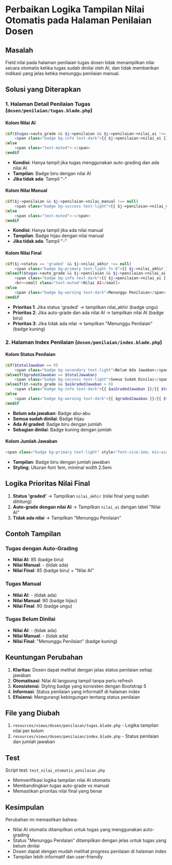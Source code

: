 # Perbaikan Logika Tampilan Nilai Otomatis pada Halaman Penilaian Dosen

## Masalah
Field nilai pada halaman penilaian tugas dosen tidak menampilkan nilai secara otomatis ketika tugas sudah dinilai oleh AI, dan tidak memberikan indikasi yang jelas ketika menunggu penilaian manual.

## Solusi yang Diterapkan

### 1. Halaman Detail Penilaian Tugas (`dosen/penilaian/tugas.blade.php`)

#### Kolom Nilai AI
```php
@if($tugas->auto_grade && $j->penilaian && $j->penilaian->nilai_ai !== null)
    <span class="badge bg-info text-dark">{{ $j->penilaian->nilai_ai }}</span>
@else
    <span class="text-muted">-</span>
@endif
```
- **Kondisi**: Hanya tampil jika tugas menggunakan auto-grading dan ada nilai AI
- **Tampilan**: Badge biru dengan nilai AI
- **Jika tidak ada**: Tampil "-"

#### Kolom Nilai Manual
```php
@if($j->penilaian && $j->penilaian->nilai_manual !== null)
    <span class="badge bg-success text-light">{{ $j->penilaian->nilai_manual }}</span>
@else
    <span class="text-muted">-</span>
@endif
```
- **Kondisi**: Hanya tampil jika ada nilai manual
- **Tampilan**: Badge hijau dengan nilai manual
- **Jika tidak ada**: Tampil "-"

#### Kolom Nilai Final
```php
@if($j->status == 'graded' && $j->nilai_akhir !== null)
    <span class="badge bg-primary text-light fs-6">{{ $j->nilai_akhir }}</span>
@elseif($tugas->auto_grade && $j->penilaian && $j->penilaian->nilai_ai !== null)
    <span class="badge bg-info text-dark">{{ $j->penilaian->nilai_ai }}</span>
    <br><small class="text-muted">Nilai AI</small>
@else
    <span class="badge bg-warning text-dark">Menunggu Penilaian</span>
@endif
```
- **Prioritas 1**: Jika status 'graded' → tampilkan nilai_akhir (badge ungu)
- **Prioritas 2**: Jika auto-grade dan ada nilai AI → tampilkan nilai AI (badge biru)
- **Prioritas 3**: Jika tidak ada nilai → tampilkan "Menunggu Penilaian" (badge kuning)

### 2. Halaman Index Penilaian (`dosen/penilaian/index.blade.php`)

#### Kolom Status Penilaian
```php
@if($totalJawaban == 0)
    <span class="badge bg-secondary text-light">Belum Ada Jawaban</span>
@elseif($gradedJawaban == $totalJawaban)
    <span class="badge bg-success text-light">Semua Sudah Dinilai</span>
@elseif($t->auto_grade && $aiGradedJawaban > 0)
    <span class="badge bg-info text-dark">{{ $aiGradedJawaban }}/{{ $totalJawaban }} AI Graded</span>
@else
    <span class="badge bg-warning text-dark">{{ $gradedJawaban }}/{{ $totalJawaban }} Dinilai</span>
@endif
```
- **Belum ada jawaban**: Badge abu-abu
- **Semua sudah dinilai**: Badge hijau
- **Ada AI graded**: Badge biru dengan jumlah
- **Sebagian dinilai**: Badge kuning dengan jumlah

#### Kolom Jumlah Jawaban
```php
<span class="badge bg-primary text-light" style="font-size:1em; min-width:2.5em;">{{ $totalJawaban }}</span>
```
- **Tampilan**: Badge biru dengan jumlah jawaban
- **Styling**: Ukuran font 1em, minimal width 2.5em

## Logika Prioritas Nilai Final

1. **Status 'graded'** → Tampilkan `nilai_akhir` (nilai final yang sudah dihitung)
2. **Auto-grade dengan nilai AI** → Tampilkan `nilai_ai` dengan label "Nilai AI"
3. **Tidak ada nilai** → Tampilkan "Menunggu Penilaian"

## Contoh Tampilan

### Tugas dengan Auto-Grading
- **Nilai AI**: 85 (badge biru)
- **Nilai Manual**: - (tidak ada)
- **Nilai Final**: 85 (badge biru) + "Nilai AI"

### Tugas Manual
- **Nilai AI**: - (tidak ada)
- **Nilai Manual**: 90 (badge hijau)
- **Nilai Final**: 90 (badge ungu)

### Tugas Belum Dinilai
- **Nilai AI**: - (tidak ada)
- **Nilai Manual**: - (tidak ada)
- **Nilai Final**: "Menunggu Penilaian" (badge kuning)

## Keuntungan Perubahan

1. **Klaritas**: Dosen dapat melihat dengan jelas status penilaian setiap jawaban
2. **Otomatisasi**: Nilai AI langsung tampil tanpa perlu refresh
3. **Konsistensi**: Styling badge yang konsisten dengan Bootstrap 5
4. **Informasi**: Status penilaian yang informatif di halaman index
5. **Efisiensi**: Mengurangi kebingungan tentang status penilaian

## File yang Diubah

1. `resources/views/dosen/penilaian/tugas.blade.php` - Logika tampilan nilai per kolom
2. `resources/views/dosen/penilaian/index.blade.php` - Status penilaian dan jumlah jawaban

## Test

Script test: `test_nilai_otomatis_penilaian.php`
- Memverifikasi logika tampilan nilai AI otomatis
- Membandingkan tugas auto-grade vs manual
- Memastikan prioritas nilai final yang benar

## Kesimpulan

Perubahan ini memastikan bahwa:
- Nilai AI otomatis ditampilkan untuk tugas yang menggunakan auto-grading
- Status "Menunggu Penilaian" ditampilkan dengan jelas untuk tugas yang belum dinilai
- Dosen dapat dengan mudah melihat progress penilaian di halaman index
- Tampilan lebih informatif dan user-friendly 